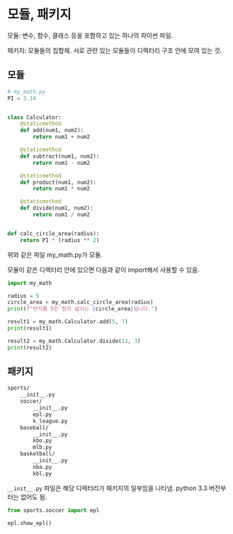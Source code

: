 # 모듈, 패키지

모듈: 변수, 함수, 클래스 등을 포함하고 있는 하나의 파이썬 파일.

패키지: 모듈들의 집합체. 서로 관련 있는 모듈들이 디렉터리 구조 안에 모여 있는 것.

## 모듈

```python
# my_math.py
PI = 3.14


class Calculator:
    @staticmethod
    def add(num1, num2):
        return num1 + num2

    @staticmethod
    def subtract(num1, num2):
        return num1 - num2

    @staticmethod
    def product(num1, num2):
        return num1 * num2

    @staticmethod
    def divide(num1, num2):
        return num1 / num2


def calc_circle_area(radius):
    return PI * (radius ** 2)
```

위와 같은 파일 my_math.py가 모듈.

모듈이 같은 디렉터리 안에 있으면 다음과 같이 import해서 사용할 수 있음.

```python
import my_math

radius = 5
circle_area = my_math.calc_circle_area(radius)
print(f"반지름 5인 원의 넓이는 {circle_area}입니다.")

result1 = my_math.Calculator.add(5, 7)
print(result1)

result2 = my_math.Calculator.divide(12, 3)
print(result2)
```

## 패키지

```zsh
sports/
    __init__.py
    soccer/
        __init__.py
        epl.py
        k_league.py
    baseball/
        __init__.py
        kbo.py
        mlb.py
    basketball/
        __init__.py
        nba.py
        kbl.py
```

`__init__.py` 파일은 해당 디렉터리가 패키지의 일부임을 나타냄. python 3.3 버전부터는 없어도 됨.

```python
from sports.soccer import epl

epl.show_epl()
```
